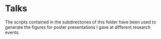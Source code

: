 # Talks 
The scripts contained in the subdirectories of this folder have been used to generate the figures for poster presentations I gave at different research events.
